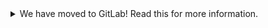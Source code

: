 <details>
<summary>We have moved to GitLab! Read this for more information.</summary>

We have recently moved our repositories to GitLab. You can find revpi-wallpaper
here: https://gitlab.com/revolutionpi/revpi-wallpaper  
All repositories on GitHub will stay up-to-date by being synchronised from
GitLab.

We still maintain a presence on GitHub but our work happens over at GitLab. If
you want to contribute to any of our projects we would prefer this contribution
to happen on GitLab, but we also still accept contributions on GitHub if you
prefer that.
</details>

